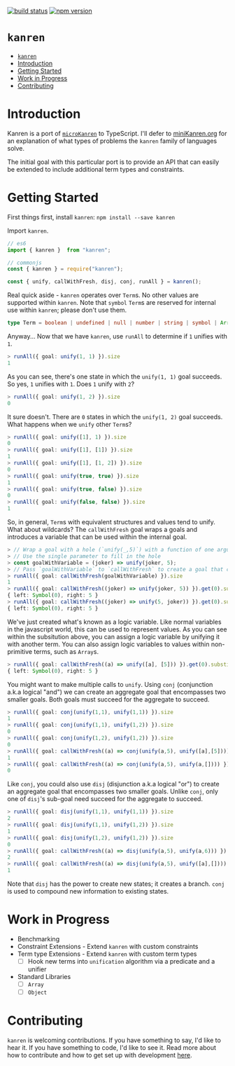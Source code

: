 [![build status](https://api.travis-ci.org/joshcox/kanren.png?branch=master)](http://travis-ci.org/joshcox/kanren)
[![npm version](https://badge.fury.io/js/kanren.svg)](https://badge.fury.io/js/kanren)

# `kanren`
- [`kanren`](#kanren)
- [Introduction](#Introduction)
- [Getting Started](#Getting-Started)
- [Work in Progress](#Work-in-Progress)
- [Contributing](#Contributing)

# Introduction
Kanren is a port of [`microKanren`](https://github.com/jasonhemann/microKanren) to TypeScript. I'll defer to [miniKanren.org](http://minikanren.org/) for an explanation of what types of problems the `kanren` family of languages solve.

The initial goal with this particular port is to provide an API that can easily be extended to include additional term types and constraints.

# Getting Started
First things first, install `kanren`: `npm install --save kanren`

Import `kanren`.
```typescript
// es6
import { kanren }  from "kanren";

// commonjs
const { kanren } = require("kanren");

const { unify, callWithFresh, disj, conj, runAll } = kanren();
```

Real quick aside - `kanren` operates over `Term`s. No other values are supported within `kanren`. Note that `symbol` `Term`s are reserved for internal use within `kanren`; please don't use them.
```typescript
type Term = boolean | undefined | null | number | string | symbol | Array<any>;
```

Anyway... Now that we have `kanren`, use `runAll` to determine if `1` unifies with `1`.

```typescript
> runAll({ goal: unify(1, 1) }).size
1
```

As you can see, there's one state in which the `unify(1, 1)` goal succeeds. So yes, `1` unifies with `1`.
Does `1` unify with `2`?

```typescript
> runAll({ goal: unify(1, 2) }).size
0
```

It sure doesn't. There are `0` states in which the `unify(1, 2)` goal succeeds. What happens when we `unify` other `Term`s?

```typescript
> runAll({ goal: unify([1], 1) }).size
0
> runAll({ goal: unify([1], [1]) }).size
1
> runAll({ goal: unify([1], [1, 2]) }).size
0
> runAll({ goal: unify(true, true) }).size
1
> runAll({ goal: unify(true, false) }).size
0
> runAll({ goal: unify(false, false) }).size
1
```

So, in general, `Term`s with equivalent structures and values tend to unify. What about wildcards? The `callWithFresh` goal wraps a goals and introduces a variable that can be used within the internal goal.

```typescript
> // Wrap a goal with a hole (`unify(_,5)`) with a function of one argument.
> // Use the single parameter to fill in the hole
> const goalWithVariable = (joker) => unify(joker, 5);
> // Pass `goalWithVariable` to `callWithFresh` to create a goal that creates a logic variable
> runAll({ goal: callWithFresh(goalWithVariable) }).size
1
> runAll({ goal: callWithFresh((joker) => unify(joker, 5)) }).get(0).substitution.get(0)
{ left: Symbol(0), right: 5 }
> runAll({ goal: callWithFresh((joker) => unify(5, joker)) }).get(0).substitution.get(0)
{ left: Symbol(0), right: 5 }
```

We've just created what's known as a logic variable. Like normal variables in the javascript world, this can be used to represent values. As you can see within the subsitution above, you can assign a logic variable by unifying it with another term. You can also assign logic variables to values within non-primitive terms, such as `Array`s.

```typescript
> runAll({ goal: callWithFresh((a) => unify([a], [5])) }).get(0).substitution.get(0)
{ left: Symbol(0), right: 5 }
```

You might want to make multiple calls to `unify`. Using `conj` (conjunction a.k.a logical "and") we can create an aggregate goal that encompasses two smaller goals. Both goals must succeed for the aggregate to succeed.

```typescript
> runAll({ goal: conj(unify(1,1), unify(1,1)) }).size
1
> runAll({ goal: conj(unify(1,1), unify(1,2)) }).size
0
> runAll({ goal: conj(unify(1,2), unify(1,2)) }).size
0
> runAll({ goal: callWithFresh((a) => conj(unify(a,5), unify([a],[5]))) }).size
1
> runAll({ goal: callWithFresh((a) => conj(unify(a,5), unify(a,[]))) }).size
0
```

Like `conj`, you could also use `disj` (disjunction a.k.a logical "or") to create an aggregate goal that encompasses two smaller goals. Unlike `conj`, only one of `disj`'s sub-goal need succeed for the aggregate to succeed.

```typescript
> runAll({ goal: disj(unify(1,1), unify(1,1)) }).size
2
> runAll({ goal: disj(unify(1,1), unify(1,2)) }).size
1
> runAll({ goal: disj(unify(1,2), unify(1,2)) }).size
0
> runAll({ goal: callWithFresh((a) => disj(unify(a,5), unify(a,6))) }).size
2
> runAll({ goal: callWithFresh((a) => disj(unify(a,5), unify([a],[]))) }).size
1
```

Note that `disj` has the power to create new states; it creates a branch. `conj` is used to compound new information to existing states.

# Work in Progress
* Benchmarking
* Constraint Extensions - Extend `kanren` with custom constraints
* Term type Extensions - Extend `kanren` with custom term types
  * [ ] Hook new terms into `unification` algorithm via a predicate and a unifier
* Standard Libraries
  * [ ] `Array`
  * [ ] `Object`

# Contributing
`kanren` is welcoming contributions. If you have something to say, I'd like to hear it. If you have something to code, I'd like to see it. Read more about how to contribute and how to get set up with development [here](./.github/CONTRIBUTING.md).
